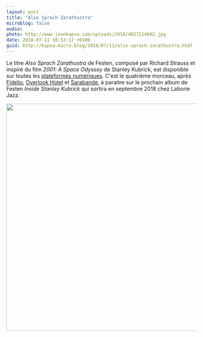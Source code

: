 ```yaml
---
layout: post
title: "Also Sprach Zarathustra"
microblog: false
audio: 
photo: http://www.jeankapsa.com/uploads/2018/d627214692.jpg
date: 2018-07-11 10:53:17 +0100
guid: http://kapsa.micro.blog/2018/07/11/also-sprach-zarathustra.html
---
```

Le titre _Also Sprach Zarathustra_ de Festen, composé par Richard Strauss et inspiré du film _2001: A Space Odyssey_ de Stanley Kubrick, est disponible sur toutes les [plateformes numériques](http://smarturl.it/AlsoSprach-FESTEN). C'est le quatrième morceau, après [Fidelio](http://jeankapsa.com/2018/04/03/fidelio.html), [Overlook Hotel](http://jeankapsa.com/2018/05/11/overlook-hotel.html) et [Sarabande](http://jeankapsa.com/2018/06/09/sarabande.html), à paraitre sur le prochain album de Festen _Inside Stanley Kubrick_ qui sortira en septembre 2018 chez Laborie Jazz.

<img src="http://www.jeankapsa.com/uploads/2018/d627214692.jpg" width="600" height="600" />
